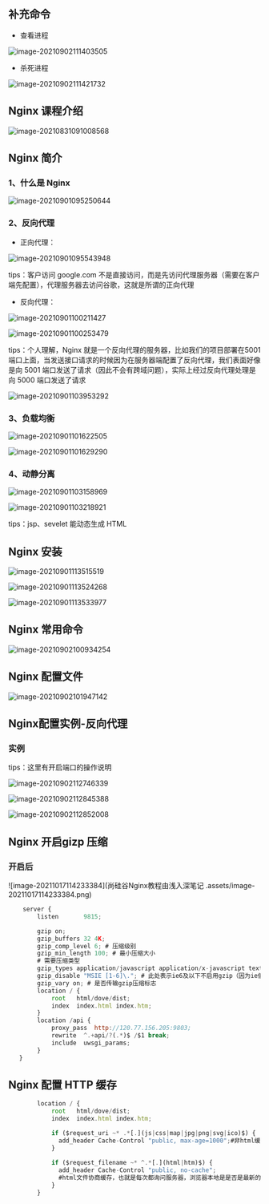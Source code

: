 ## 补充命令

- 查看进程

![image-20210902111403505](C:\Users\hp\AppData\Roaming\Typora\typora-user-images\image-20210902111403505.png)

- 杀死进程

![image-20210902111421732](C:\Users\hp\AppData\Roaming\Typora\typora-user-images\image-20210902111421732.png)

## Nginx 课程介绍

![image-20210831091008568](C:\Users\hp\AppData\Roaming\Typora\typora-user-images\image-20210831091008568.png)

## Nginx 简介

### 1、什么是 Nginx

![image-20210901095250644](C:\Users\hp\AppData\Roaming\Typora\typora-user-images\image-20210901095250644.png)

### 2、反向代理

- 正向代理：

![image-20210901095543948](C:\Users\hp\AppData\Roaming\Typora\typora-user-images\image-20210901095543948.png)

tips：客户访问 google.com 不是直接访问，而是先访问代理服务器（需要在客户端先配置），代理服务器去访问谷歌，这就是所谓的正向代理

- 反向代理：

![image-20210901100211427](C:\Users\hp\AppData\Roaming\Typora\typora-user-images\image-20210901100211427.png)

![image-20210901100253479](C:\Users\hp\AppData\Roaming\Typora\typora-user-images\image-20210901100253479.png)

tips：个人理解，Nginx 就是一个反向代理的服务器，比如我们的项目部署在5001端口上面，当发送接口请求的时候因为在服务器端配置了反向代理，我们表面好像是向 5001 端口发送了请求（因此不会有跨域问题），实际上经过反向代理处理是向 5000 端口发送了请求

![image-20210901103953292](C:\Users\hp\AppData\Roaming\Typora\typora-user-images\image-20210901103953292.png)

### 3、负载均衡

![image-20210901101622505](C:\Users\hp\AppData\Roaming\Typora\typora-user-images\image-20210901101622505.png)

![image-20210901101629290](C:\Users\hp\AppData\Roaming\Typora\typora-user-images\image-20210901101629290.png)

### 4、动静分离

![image-20210901103158969](C:\Users\hp\AppData\Roaming\Typora\typora-user-images\image-20210901103158969.png)

![image-20210901103218921](C:\Users\hp\AppData\Roaming\Typora\typora-user-images\image-20210901103218921.png)

tips：jsp、sevelet 能动态生成 HTML

## Nginx 安装

![image-20210901113515519](C:\Users\hp\AppData\Roaming\Typora\typora-user-images\image-20210901113515519.png)

![image-20210901113524268](C:\Users\hp\AppData\Roaming\Typora\typora-user-images\image-20210901113524268.png)

![image-20210901113533977](C:\Users\hp\AppData\Roaming\Typora\typora-user-images\image-20210901113533977.png)

## Nginx 常用命令

![image-20210902100934254](C:\Users\hp\AppData\Roaming\Typora\typora-user-images\image-20210902100934254.png)

## Nginx 配置文件

![image-20210902101947142](C:\Users\hp\AppData\Roaming\Typora\typora-user-images\image-20210902101947142.png)

## Nginx配置实例-反向代理

### 实例

tips：这里有开启端口的操作说明

![image-20210902112746339](C:\Users\hp\AppData\Roaming\Typora\typora-user-images\image-20210902112746339.png)



![image-20210902112845388](C:\Users\hp\AppData\Roaming\Typora\typora-user-images\image-20210902112845388.png)

![image-20210902112852008](C:\Users\hp\AppData\Roaming\Typora\typora-user-images\image-20210902112852008.png)

## Nginx 开启gizp 压缩

### 开启后

![image-20211017114233384](尚硅谷Nginx教程由浅入深笔记 .assets/image-20211017114233384.png)

```js
    server {
        listen       9815;

        gzip on;
        gzip_buffers 32 4K;
        gzip_comp_level 6; # 压缩级别
        gzip_min_length 100; # 最小压缩大小
        # 需要压缩类型
        gzip_types application/javascript application/x-javascript text/css text/xml; 
        gzip_disable "MSIE [1-6]\."; # 此处表示ie6及以下不启用gzip（因为ie低版本不支持）
        gzip_vary on; # 是否传输gzip压缩标志
        location / {
            root   html/dove/dist;
            index  index.html index.htm;	
        }	
        location /api {
            proxy_pass  http://120.77.156.205:9803;
            rewrite  ^.+api/?(.*)$ /$1 break;
            include  uwsgi_params;
        }
   }
```

## Nginx 配置 HTTP 缓存

```js
        location / {
            root   html/dove/dist;
            index  index.html index.htm;

            if ($request_uri ~* .*[.](js|css|map|jpg|png|svg|ico)$) {
              add_header Cache-Control "public, max-age=1000";#非html缓存1000s
            }
            
            if ($request_filename ~* ^.*[.](html|htm)$) {
              add_header Cache-Control "public, no-cache";
              #html文件协商缓存，也就是每次都询问服务器，浏览器本地是是否是最新的，是最新的就直接用，非最新的服务器就会返回最新
            }	
        }	
```


